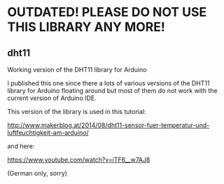 # OUTDATED! PLEASE DO NOT USE THIS LIBRARY ANY MORE!

## dht11
Working version of the DHT11 library for Arduino

I published this one since there a lots of various versions of the DHT11 library 
for Arduino floating around but most of them do not work with the current version of Arduino IDE.

This version of the library is used in this tutorial:

http://www.makerblog.at/2014/08/dht11-sensor-fuer-temperatur-und-luftfeuchtigkeit-am-arduino/ 

and here:

https://www.youtube.com/watch?v=iTF6__w7AJ8

(German only, sorry)
